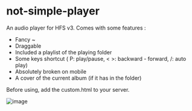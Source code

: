 # not-simple-player

An audio player for HFS v3. Comes with some features :
- Fancy ~
- Draggable
- Included a playlist of the playing folder
- Some keys shortcut ( P: play/pause, < >: backward - forward, /: auto play)
- Absolutely broken on mobile
- A cover of the current album (if it has in the folder)

Before using, add the custom.html to your server.

![image](https://user-images.githubusercontent.com/111081318/224752723-1076ce69-cd58-4721-aac3-06c6c75591d0.png)
